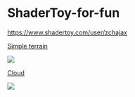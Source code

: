 # ShaderToy-for-fun

<https://www.shadertoy.com/user/zchajax>


[Simple terrain](https://www.shadertoy.com/view/3dXcW2)

![](https://github.com/zchajax/ShaderToy-for-fun/blob/master/Screenshots/simple_terrain.gif)

[Cloud](https://www.shadertoy.com/view/3sfyDs)

![](https://github.com/zchajax/ShaderToy-for-fun/blob/master/Screenshots/cloud.gif)
